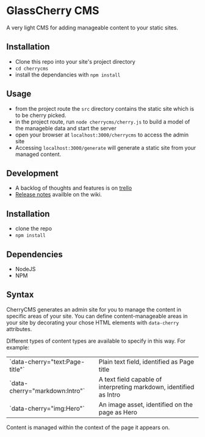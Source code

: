 GlassCherry CMS
===============

A very light CMS for adding manageable content to your static sites.


## Installation

- Clone this repo into your site's project directory
- `cd cherrycms`
- install the dependancies with `npm install`


## Usage

- from the project route the `src` directory contains the static site which is to be cherry picked.
- in the project route, run `node cherrycms/cherry.js` to build a model of the manageble data and start the server
- open your browser at `localhost:3000/cherrycms` to access the admin site
- Accessing `localhost:3000/generate` will generate a static site from your managed content.



## Development

- A backlog of thoughts and features is on [trello](https://trello.com/b/N7FFSlle/cherry-cms)
- [Release notes](https://github.com/philhawksworth/cherrycms/wiki/Release-notes) availble on the wiki.



## Installation

- clone the repo
- `npm install`


## Dependencies

- NodeJS
- NPM


## Syntax

CherryCMS generates an admin site for you to manage the content in specific areas of your site. You can define content-manageable areas in your site by decorating your chose HTML elements with `data-cherry` attributes.

Different types of content types are available to specify in this way. For example:

<table>
  <tr>
    <td>`data-cherry="text:Page-title"`</td><td>Plain text field, identified as Page title</td>
  </tr>
  <tr>
    <td>`data-cherry="markdown:Intro"`</td><td>A text field capable of interpreting markdown, identified as Intro</td>
  </tr>
  <tr>
    <td>`data-cherry="img:Hero"`</td><td>An image asset, identified on the page as Hero</td>
  </tr>
</table>


Content is managed within the context of the page it appears on.
